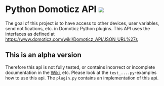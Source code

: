 # Python Domoticz API <img src="https://img.shields.io/badge/Status-Alfa-orange.svg" />

The goal of this project is to have access to other devices, user variables, send notifications, etc. in Domoticz Python plugins.
This API uses the interfaces as defined at https://www.domoticz.com/wiki/Domoticz_API/JSON_URL%27s

## This is an alpha version

Therefore this api is not fully tested, or contains incorrect or incomplete documentation in the [Wiki](https://github.com/Xorfor/Domoticz-API/wiki), etc.
Please look at the `test_....py`-examples how to use this api. The `plugin.py` contains an implementation of this api.
